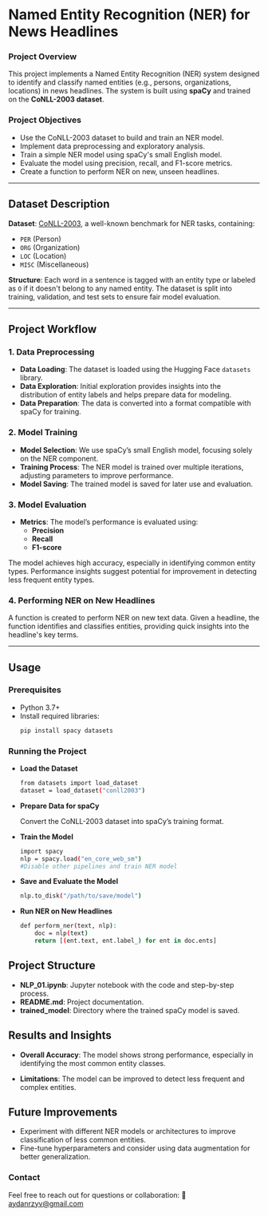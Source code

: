# Named Entity Recognition (NER) for News Headlines

### Project Overview
This project implements a Named Entity Recognition (NER) system designed to identify and classify named entities (e.g., persons, organizations, locations) in news headlines. The system is built using **spaCy** and trained on the **CoNLL-2003 dataset**. 

### Project Objectives
- Use the CoNLL-2003 dataset to build and train an NER model.
- Implement data preprocessing and exploratory analysis.
- Train a simple NER model using spaCy's small English model.
- Evaluate the model using precision, recall, and F1-score metrics.
- Create a function to perform NER on new, unseen headlines.

---

## Dataset Description
**Dataset**: [CoNLL-2003](https://huggingface.co/datasets/conll2003), a well-known benchmark for NER tasks, containing:
- `PER` (Person)
- `ORG` (Organization)
- `LOC` (Location)
- `MISC` (Miscellaneous)

**Structure**: Each word in a sentence is tagged with an entity type or labeled as `O` if it doesn't belong to any named entity. The dataset is split into training, validation, and test sets to ensure fair model evaluation.

---

## Project Workflow

### 1. Data Preprocessing
- **Data Loading**: The dataset is loaded using the Hugging Face `datasets` library.
- **Data Exploration**: Initial exploration provides insights into the distribution of entity labels and helps prepare data for modeling.
- **Data Preparation**: The data is converted into a format compatible with spaCy for training.

### 2. Model Training
- **Model Selection**: We use spaCy’s small English model, focusing solely on the NER component.
- **Training Process**: The NER model is trained over multiple iterations, adjusting parameters to improve performance.
- **Model Saving**: The trained model is saved for later use and evaluation.

### 3. Model Evaluation
- **Metrics**: The model’s performance is evaluated using:
  - **Precision**
  - **Recall**
  - **F1-score**

The model achieves high accuracy, especially in identifying common entity types. Performance insights suggest potential for improvement in detecting less frequent entity types.

### 4. Performing NER on New Headlines
A function is created to perform NER on new text data. Given a headline, the function identifies and classifies entities, providing quick insights into the headline's key terms.

---

## Usage

### Prerequisites
- Python 3.7+
- Install required libraries:
  ```bash
  pip install spacy datasets


### Running the Project

- **Load the Dataset**
  ```bash 
  from datasets import load_dataset
  dataset = load_dataset("conll2003")

- **Prepare Data for spaCy**

   Convert the CoNLL-2003 dataset into spaCy’s training format.

- **Train the Model**
   ```bash 
   import spacy
   nlp = spacy.load("en_core_web_sm")
   #Disable other pipelines and train NER model


- **Save and Evaluate the Model**
   ```bash    
   nlp.to_disk("/path/to/save/model")

- **Run NER on New Headlines**
   ```bash   
   def perform_ner(text, nlp):
       doc = nlp(text)
       return [(ent.text, ent.label_) for ent in doc.ents]


## **Project Structure**

- **NLP_01.ipynb**: Jupyter notebook with the code and step-by-step process.
- **README.md**: Project documentation.
- **trained_model**: Directory where the trained spaCy model is saved.

## **Results and Insights**

- **Overall Accuracy**: The model shows strong performance, especially in identifying the most common entity classes.

- **Limitations**: The model can be improved to detect less frequent and complex entities.

## **Future Improvements**
- Experiment with different NER models or architectures to improve classification of less common entities.
- Fine-tune hyperparameters and consider using data augmentation for better generalization.

### **Contact**
Feel free to reach out for questions or collaboration:
📧 aydanrzyv@gmail.com

